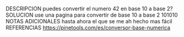 
DESCRIPCION
 puedes convertir el numero 42 en base 10 a base 2?
SOLUCION
use una pagina para convertir de base 10 a base 2
101010
NOTAS ADICIONALES
hasta ahora el que se me ah hecho mas fácil
REFERENCIAS
https://pinetools.com/es/conversor-base-numerica